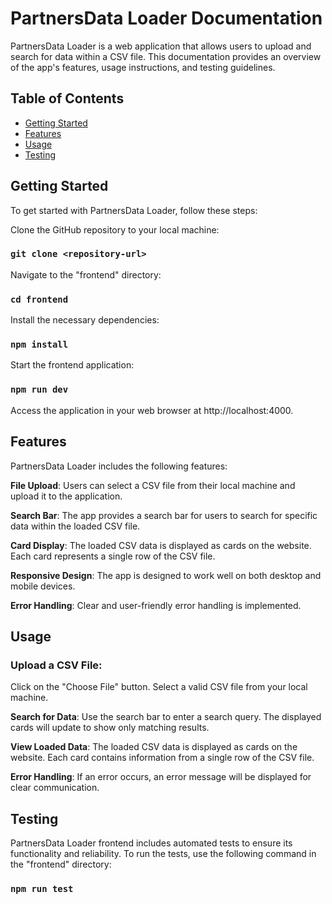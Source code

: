 # PartnersData Loader Documentation

PartnersData Loader is a web application that allows users to upload and search for data within a CSV file. This documentation provides an overview of the app's features, usage instructions, and testing guidelines.

## Table of Contents

- [Getting Started](#getting-started)
- [Features](#features)
- [Usage](#usage)
- [Testing](#testing)

## Getting Started

To get started with PartnersData Loader, follow these steps:

Clone the GitHub repository to your local machine:

### `git clone <repository-url>`

Navigate to the "frontend" directory:

### `cd frontend`

Install the necessary dependencies:

### `npm install`

Start the frontend application:

### `npm run dev`

Access the application in your web browser at http://localhost:4000.

## Features

PartnersData Loader includes the following features:

**File Upload**: Users can select a CSV file from their local machine and upload it to the application.

**Search Bar**: The app provides a search bar for users to search for specific data within the loaded CSV file.

**Card Display**: The loaded CSV data is displayed as cards on the website. Each card represents a single row of the CSV file.

**Responsive Design**: The app is designed to work well on both desktop and mobile devices.

**Error Handling**: Clear and user-friendly error handling is implemented.

## Usage

### Upload a CSV File:

Click on the "Choose File" button.
Select a valid CSV file from your local machine.

**Search for Data**: Use the search bar to enter a search query.
The displayed cards will update to show only matching results.

**View Loaded Data**: The loaded CSV data is displayed as cards on the website.
Each card contains information from a single row of the CSV file.

**Error Handling**: If an error occurs, an error message will be displayed for clear communication.

## Testing

PartnersData Loader frontend includes automated tests to ensure its functionality and reliability. To run the tests, use the following command in the "frontend" directory:

### `npm run test`
